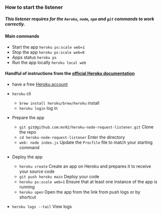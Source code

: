 ### How to start the listener

##### This listener requires for the `heroku`, `node`, `npm` and `git` commands to work correctly.

#### Main commands
- Start the app `heroku ps:scale web=1`
- Stop the app `heroku ps:scale web=0`
- Apps status `heroku ps`
- Run the app locally `heroku local web`

#### Handful of instructions from the [official Heroku documentation](https://devcenter.heroku.com/articles/getting-started-with-nodejs?singlepage=true)

- have a free [Heroku account](https://signup.heroku.com/signup/dc)

- `heroku` cli
  - `brew install heroku/brew/heroku` install
  - `heroku login` log in

- Prepare the app
  - `git git@github.com:mv92/heroku-node-request-listener.git` Clone the repo
  - `cd heroku-node-request-listener` Enter the directory
  - `web: node index.js` Update the `Procfile` file to match your starting command

- Deploy the app
  - `heroku create` Create an app on Heroku and prepares it to receive your source code
  - `git push heroku main` Deploy your code
  - `heroku ps:scale web=1` Ensure that at least one instance of the app is running
  - `heroku open` Open the app from the link from push logs or by shortcut

- `heroku logs --tail` View logs
